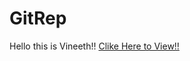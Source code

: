 # GitRep

Hello this is Vineeth!!
[Clike Here to View!!](https://polkam-vineeth.github.io/GitRep/Marvel.html)
